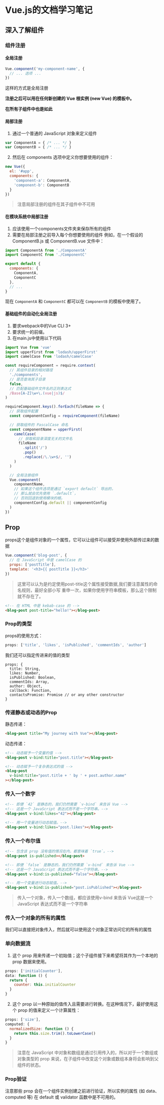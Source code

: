 # Vue.js的文档学习笔记

## 深入了解组件
### 组件注册
#### 全局注册
```javascript
Vue.component('my-component-name', {
  // ... 选项 ...
})
```

这样的方式是全局注册

**注册之后可以用在任何新创建的 Vue 根实例 (new Vue) 的模板中。**

**在所有子组件中也是如此**

#### 局部注册

1. 通过一个普通的 JavaScript 对象来定义组件
```javascript
var ComponentA = { /* ... */ }
var ComponentB = { /* ... */ }
```
2. 然后在 components 选项中定义你想要使用的组件：
```javascript
new Vue({
  el: '#app',
  components: {
    'component-a': ComponentA,
    'component-b': ComponentB
  }
})
```
> 注意局部注册的组件在其子组件中不可用

#### 在模块系统中局部注册
1. 应该使用一个components文件夹来保存所有的组件
2. 需要在局部注册之前导入每个你想要使用的组件
例如，在一个假设的 ComponentB.js 或 ComponentB.vue 文件中：
```javascript
import ComponentA from './ComponentA'
import ComponentC from './ComponentC'

export default {
  components: {
    ComponentA,
    ComponentC
  },
  // ...
}
```
现在 `ComponentA` 和 `ComponentC` 都可以在 `ComponentB` 的模板中使用了。

#### 基础组件的自动化全局注册
1. 要求webpack中的Vue CLI 3+
2. 要求统一的前缀。
3. 在main.js中使用以下代码

```javascript
import Vue from 'vue'
import upperFirst from 'lodash/upperFirst'
import camelCase from 'lodash/camelCase'

const requireComponent = require.context(
  // 其组件目录的相对路径
  './components',
  // 是否查询其子目录
  false,
  // 匹配基础组件文件名的正则表达式
  /Base[A-Z]\w+\.(vue|js)$/
)

requireComponent.keys().forEach(fileName => {
  // 获取组件配置
  const componentConfig = requireComponent(fileName)

  // 获取组件的 PascalCase 命名
  const componentName = upperFirst(
    camelCase(
      // 获取和目录深度无关的文件名
      fileName
        .split('/')
        .pop()
        .replace(/\.\w+$/, '')
    )
  )

  // 全局注册组件
  Vue.component(
    componentName,
    // 如果这个组件选项是通过 `export default` 导出的，
    // 那么就会优先使用 `.default`，
    // 否则回退到使用模块的根。
    componentConfig.default || componentConfig
  )
})
```

## Prop
props这个是组件对象的一个属性，它可以让组件可以接受并使用外部传过来的数据
```javascript
Vue.component('blog-post', {
  // 在 JavaScript 中是 camelCase 的
  props: ['postTitle'],
  template: '<h3>{{ postTitle }}</h3>'
})
```
> 这里可以认为是约定使用post-title这个属性接受数据,我们要注意属性的命名规则，最好全部小写 重申一次，如果你使用字符串模板，那么这个限制就不存在了。

```html
<!-- 在 HTML 中是 kebab-case 的 -->
<blog-post post-title="hello!"></blog-post>
```
### Prop的类型
props的使用方式：
```javascript
props: ['title', 'likes', 'isPublished', 'commentIds', 'author']
```
我们还可以指定传进来的值的类型
```
props: {
  title: String,
  likes: Number,
  isPublished: Boolean,
  commentIds: Array,
  author: Object,
  callback: Function,
  contactsPromise: Promise // or any other constructor
}
```
### 传递静态或动态的Prop
静态传递：
```html
<blog-post title="My journey with Vue"></blog-post>
```
动态传递：
```html
<!-- 动态赋予一个变量的值 -->
<blog-post v-bind:title="post.title"></blog-post>

<!-- 动态赋予一个复杂表达式的值 -->
<blog-post
  v-bind:title="post.title + ' by ' + post.author.name"
></blog-post>
```
### 传入一个数字
```html
<!-- 即便 `42` 是静态的，我们仍然需要 `v-bind` 来告诉 Vue -->
<!-- 这是一个 JavaScript 表达式而不是一个字符串。-->
<blog-post v-bind:likes="42"></blog-post>

<!-- 用一个变量进行动态赋值。-->
<blog-post v-bind:likes="post.likes"></blog-post>
```
### 传入一个布尔值
```html
<!-- 包含该 prop 没有值的情况在内，都意味着 `true`。-->
<blog-post is-published></blog-post>

<!-- 即便 `false` 是静态的，我们仍然需要 `v-bind` 来告诉 Vue -->
<!-- 这是一个 JavaScript 表达式而不是一个字符串。-->
<blog-post v-bind:is-published="false"></blog-post>

<!-- 用一个变量进行动态赋值。-->
<blog-post v-bind:is-published="post.isPublished"></blog-post>
```
> 传入一个对象，传入一个数组，都应该使用v-bind 来告诉 Vue这是一个 JavaScript 表达式而不是一个字符串

### 传入一个对象的所有的属性
我们可以直接把对象传入，然后就可以使用这个对象正常访问它的所有的属性

### 单向数据流
1. 这个 prop 用来传递一个初始值；这个子组件接下来希望将其作为一个本地的 prop 数据来使用。
```javascript
props: ['initialCounter'],
data: function () {
  return {
    counter: this.initialCounter
  }
}
```
2. 这个 prop 以一种原始的值传入且需要进行转换。在这种情况下，最好使用这个 prop 的值来定义一个计算属性：
```javascript
props: ['size'],
computed: {
  normalizedSize: function () {
    return this.size.trim().toLowerCase()
  }
}
```
> 注意在 JavaScript 中对象和数组是通过引用传入的，所以对于一个数组或对象类型的 prop 来说，在子组件中改变这个对象或数组本身将会影响到父组件的状态。

### Prop验证
注意那些 prop 会在一个组件实例创建之前进行验证，所以实例的属性 (如 data、computed 等) 在 default 或 validator 函数中是不可用的。
